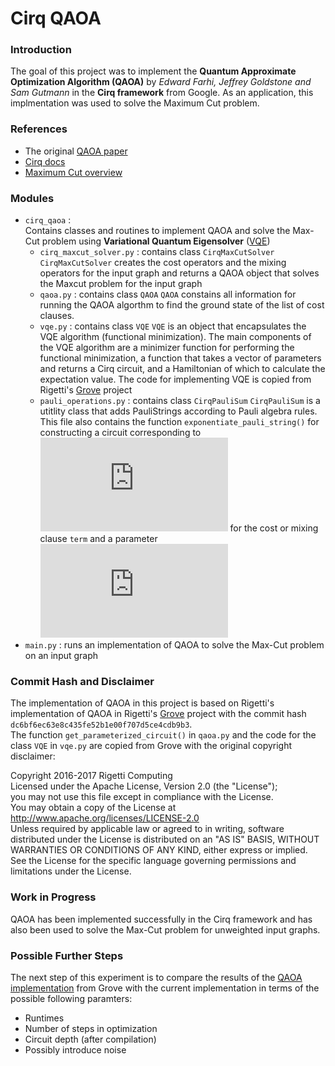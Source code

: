 # Cirq QAOA
### Introduction
The goal of this project was to implement the **Quantum Approximate Optimization Algorithm (QAOA)** by *Edward Farhi, Jeffrey Goldstone and Sam Gutmann* in the **Cirq framework** from Google. As an application, this implmentation was used to solve the Maximum Cut problem. 

### References
- The original [QAOA paper](https://arxiv.org/abs/1411.4028)
- [Cirq docs](https://cirq.readthedocs.io/en/stable/) 
- [Maximum Cut overview](https://en.wikipedia.org/wiki/Maximum_cut)

### Modules
- `cirq_qaoa`   :   
    Contains classes and routines to implement QAOA and solve the Max-Cut problem using **Variational Quantum Eigensolver** ([VQE](https://arxiv.org/abs/1304.3061))
    -  `cirq_maxcut_solver.py` :   contains class `CirqMaxCutSolver`
        `CirqMaxCutSolver` creates the cost operators and the mixing operators for the input graph and returns a QAOA object that solves the Maxcut problem for the input graph
    - `qaoa.py`    : contains class `QAOA`
       `QAOA` constains all information for running the QAOA algorthm to find the ground state of the list of cost clauses.
    -   `vqe.py`    :   contains class `VQE`
         `VQE` is an object that encapsulates the VQE algorithm (functional minimization). The main components of the VQE algorithm are a minimizer function for performing the functional minimization, a function that takes a vector of parameters and returns a Cirq circuit, and a Hamiltonian of which to calculate the expectation value.
         The code for implementing VQE is copied from Rigetti's [Grove](https://grove-docs.readthedocs.io/en/latest/) project
    -   `pauli_operations.py`   :   contains class `CirqPauliSum`
         `CirqPauliSum` is a utitlity class that adds PauliStrings according to Pauli algebra rules. This file also contains the function `exponentiate_pauli_string()` for constructing a circuit corresponding to ![equation](https://latex.codecogs.com/gif.latex?e%5E%7B-j*%5Calpha*term%7D) for the cost or mixing clause `term` and a parameter ![equation](https://latex.codecogs.com/gif.latex?%5Calpha)
-   `main.py`   :   runs an implementation of QAOA to solve the Max-Cut problem on an input graph

### Commit Hash and Disclaimer
The implementation of QAOA in this project is based on Rigetti's implementation of QAOA in Rigetti's [Grove](https://github.com/rigetti/grove.git) project with the commit hash `dc6bf6ec63e8c435fe52b1e00f707d5ce4cdb9b3`.  
The function `get_parameterized_circuit()` in `qaoa.py` and the code for the class `VQE` in `vqe.py` are copied from Grove with the original copyright disclaimer:  

Copyright 2016-2017 Rigetti Computing  
Licensed under the Apache License, Version 2.0 (the "License");  
you may not use this file except in compliance with the License.  
You may obtain a copy of the License at  http://www.apache.org/licenses/LICENSE-2.0  
Unless required by applicable law or agreed to in writing, software distributed under the License is distributed on an "AS IS" BASIS, WITHOUT WARRANTIES OR CONDITIONS OF ANY KIND, either express or implied. See the License for the specific language governing permissions and limitations under the License.
        
### Work in Progress
QAOA has been implemented successfully in the Cirq framework and has also been used to solve the Max-Cut problem for unweighted input graphs. 

### Possible Further Steps
The next step of this experiment is to compare the results of the [QAOA implementation](https://grove-docs.readthedocs.io/en/latest/qaoa.html) from Grove with the current implementation in terms of the possible following paramters:
- Runtimes
- Number of steps in optimization
- Circuit depth (after compilation)
- Possibly introduce noise
